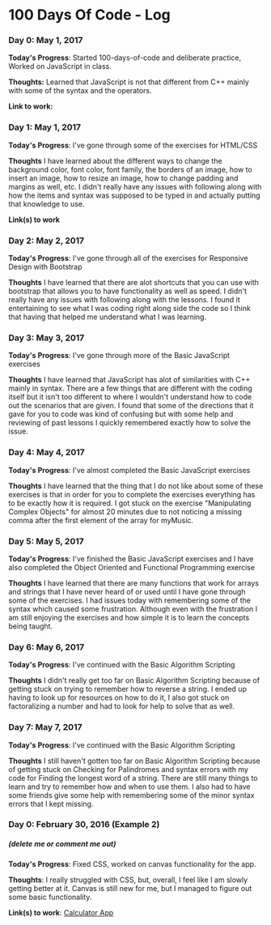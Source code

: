 # 100 Days Of Code - Log

### Day 0: May 1, 2017


**Today's Progress**: Started 100-days-of-code and deliberate practice, Worked on JavaScript in class.

**Thoughts:** Learned that JavaScript is not that different from C++ mainly with some of the syntax and the operators.

**Link to work:** 


### Day 1: May 1, 2017

**Today's Progress**: I've gone through some of the exercises for HTML/CSS

**Thoughts** I have learned about the different ways to change the background color, font color, font family, the borders of an image, how to insert an image, how to resize an image, how to change padding and margins as well, etc. I didn't really have any issues with following along with how the items and syntax was supposed to be typed in and actually putting that knowledge to use.

**Link(s) to work**

### Day 2: May 2, 2017

**Today's Progress**: I've gone through all of the exercises for Responsive Design with Bootstrap

**Thoughts** I have learned that there are alot shortcuts that you can use with bootstrap that allows you to have functionality as well as speed. I didn't really have any issues with following along with the lessons. I found it entertaining to see what I was coding right along side the code so I think that having that helped me understand what I was learning.


### Day 3: May 3, 2017
**Today's Progress**: I've gone through more of the Basic JavaScript exercises

**Thoughts** I have learned that JavaScript has alot of similarities with C++ mainly in syntax. There are a few things that are different with the coding itself but it isn't too different to where I wouldn't understand how to code out the scenarios that are given. I found that some of the directions that it gave for you to code was kind of confusing but with some help and reviewing of past lessons I quickly remembered exactly how to solve the issue.


### Day 4: May 4, 2017
**Today's Progress**: I've almost completed the Basic JavaScript exercises

**Thoughts** I have learned that the thing that I do not like about some of these exercises is that in order for you to complete the exercises everything has to be exactly how it is required. I got stuck on the exercise "Manipulating Complex Objects" for almost 20 minutes due to not noticing a missing comma after the first element of the array for myMusic.


### Day 5: May 5, 2017
**Today's Progress**: I've finished the Basic JavaScript exercises and I have also completed the Object Oriented and Functional Programming exercise

**Thoughts** I have learned that there are many functions that work for arrays and strings that I have never heard of or used until I have gone through some of the exercises. I had issues today with remembering some of the syntax which caused some frustration. Although even with the frustration I am still enjoying the exercises and how simple it is to learn the concepts being taught.


### Day 6: May 6, 2017
**Today's Progress**: I've continued with the Basic Algorithm Scripting

**Thoughts** I didn't really get too far on Basic Algorithm Scripting because of getting stuck on trying to remember how to reverse a string. I ended up having to look up for resources on how to do it, I also got stuck on factoralizing a number and had to look for help to solve that as well.


### Day 7: May 7, 2017
**Today's Progress**: I've continued with the Basic Algorithm Scripting

**Thoughts** I still haven't gotten too far on Basic Algorithm Scripting because of getting stuck on Checking for Palindromes and syntax errors with my code for Finding the longest word of a string. There are still many things to learn and try to remember how and when to use them. I also had to have some friends give some help with remembering some of the minor syntax errors that I kept missing.


### Day 0: February 30, 2016 (Example 2)
##### (delete me or comment me out)

**Today's Progress**: Fixed CSS, worked on canvas functionality for the app.

**Thoughts**: I really struggled with CSS, but, overall, I feel like I am slowly getting better at it. Canvas is still new for me, but I managed to figure out some basic functionality.

**Link(s) to work**: [Calculator App](http://www.example.com)
